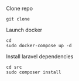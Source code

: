 Clone repo
```
git clone 
```
Launch docker
```
cd 
sudo docker-compose up -d
```
Install laravel dependencies
```
cd src
sudo composer install
```